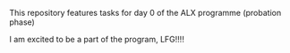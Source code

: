 This repository features tasks for day 0 of the ALX programme (probation phase) 

I am excited to be a part of the program, LFG!!!!

